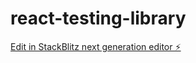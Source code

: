 # react-testing-library

[Edit in StackBlitz next generation editor ⚡️](https://stackblitz.com/~/github.com/emrahkiziltan94/react-testing-library)
